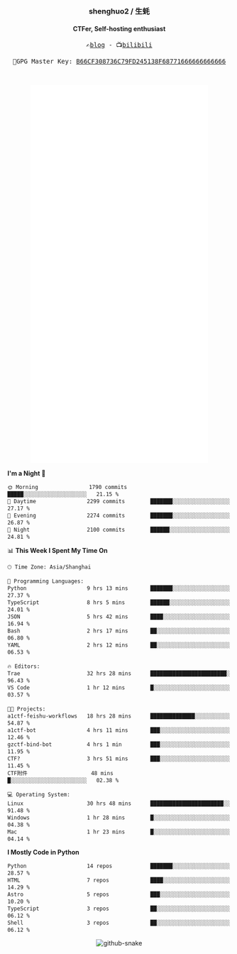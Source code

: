 <h3 align="center"> shenghuo2 / 生蚝 </h3>
<h4 align="center" >CTFer, Self-hosting enthusiast</h3>


<p align="center">
  <samp>
    ✍️<a href="https://blog.shenghuo2.top/">blog</a> -
    📺<a href="https://space.bilibili.com/85894935">bilibili</a>
  </samp>
</p>
<p align="center">
  <samp>
     🔐GPG Master Key: <a align="center" href="https://github.com/shenghuo2.gpg">B66CF308736C79FD245138F68771666666666666</a>
  </samp>
</p>
<br>
<p align="center">
  <a href="https://github.com/shenghuo2">
    <img width="400" align="top" src="https://github.com/shenghuo2/shenghuo2/blob/main/metrics.left.svg" />
  </a>
  <a href="https://github.com/shenghuo2">
    <img width="400" align="top" src="https://github.com/shenghuo2/shenghuo2/blob/main/metrics.right.svg" />
  </a>
</p>


<!--START_SECTION:waka-->
**I'm a Night 🦉** 

```text
🌞 Morning                1790 commits        █████░░░░░░░░░░░░░░░░░░░░   21.15 % 
🌆 Daytime                2299 commits        ███████░░░░░░░░░░░░░░░░░░   27.17 % 
🌃 Evening                2274 commits        ███████░░░░░░░░░░░░░░░░░░   26.87 % 
🌙 Night                  2100 commits        ██████░░░░░░░░░░░░░░░░░░░   24.81 % 
```


📊 **This Week I Spent My Time On** 

```text
🕑︎ Time Zone: Asia/Shanghai

💬 Programming Languages: 
Python                   9 hrs 13 mins       ███████░░░░░░░░░░░░░░░░░░   27.37 % 
TypeScript               8 hrs 5 mins        ██████░░░░░░░░░░░░░░░░░░░   24.01 % 
JSON                     5 hrs 42 mins       ████░░░░░░░░░░░░░░░░░░░░░   16.94 % 
Bash                     2 hrs 17 mins       ██░░░░░░░░░░░░░░░░░░░░░░░   06.80 % 
YAML                     2 hrs 12 mins       ██░░░░░░░░░░░░░░░░░░░░░░░   06.53 % 

🔥 Editors: 
Trae                     32 hrs 28 mins      ████████████████████████░   96.43 % 
VS Code                  1 hr 12 mins        █░░░░░░░░░░░░░░░░░░░░░░░░   03.57 % 

🐱‍💻 Projects: 
a1ctf-feishu-workflows   18 hrs 28 mins      ██████████████░░░░░░░░░░░   54.87 % 
a1ctf-bot                4 hrs 11 mins       ███░░░░░░░░░░░░░░░░░░░░░░   12.46 % 
gzctf-bind-bot           4 hrs 1 min         ███░░░░░░░░░░░░░░░░░░░░░░   11.95 % 
CTF?                     3 hrs 51 mins       ███░░░░░░░░░░░░░░░░░░░░░░   11.45 % 
CTF附件                    48 mins             █░░░░░░░░░░░░░░░░░░░░░░░░   02.38 % 

💻 Operating System: 
Linux                    30 hrs 48 mins      ███████████████████████░░   91.48 % 
Windows                  1 hr 28 mins        █░░░░░░░░░░░░░░░░░░░░░░░░   04.38 % 
Mac                      1 hr 23 mins        █░░░░░░░░░░░░░░░░░░░░░░░░   04.14 % 
```

**I Mostly Code in Python** 

```text
Python                   14 repos            ███████░░░░░░░░░░░░░░░░░░   28.57 % 
HTML                     7 repos             ████░░░░░░░░░░░░░░░░░░░░░   14.29 % 
Astro                    5 repos             ███░░░░░░░░░░░░░░░░░░░░░░   10.20 % 
TypeScript               3 repos             ██░░░░░░░░░░░░░░░░░░░░░░░   06.12 % 
Shell                    3 repos             ██░░░░░░░░░░░░░░░░░░░░░░░   06.12 % 
```




<!--END_SECTION:waka-->


<div align="center">
  <picture>
    <source media="(prefers-color-scheme: dark)" srcset="https://gist.githubusercontent.com/shenghuo2/bfce20b14ab0484cef03bae6e60e0b3a/raw/github-snake-dark.svg" />
    <source media="(prefers-color-scheme: light)" srcset="https://gist.githubusercontent.com/shenghuo2/bfce20b14ab0484cef03bae6e60e0b3a/raw/github-snake.svg" />
    <img alt="github-snake" src="https://gist.githubusercontent.com/shenghuo2/bfce20b14ab0484cef03bae6e60e0b3a/raw/github-snake.svg" />
  </picture>
</div>

<!--
**shenghuo2/shenghuo2** is a ✨ _special_ ✨ repository because its `README.md` (this file) appears on your GitHub profile.

Here are some ideas to get you started:

- 🔭 I’m currently working on ...
- 🌱 I’m currently learning ...
- 👯 I’m looking to collaborate on ...
- 🤔 I’m looking for help with ...
- 💬 Ask me about ...
- 📫 How to reach me: ...
- 😄 Pronouns: ...
- ⚡ Fun fact: ...
-->
